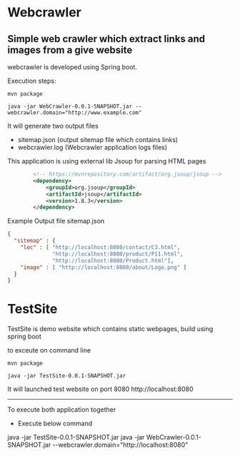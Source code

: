 # Webcrawler
Simple web crawler which extract links and images from a give website 
-------------------------------------------

webcrawler is developed using Spring boot.

Execution steps:
```
mvn package

java -jar WebCrawler-0.0.1-SNAPSHOT.jar --webcrawler.domain="http://www.example.com"
```
It will generate two output files
* sitemap.json    (output sitemap file which contains links)
* webcrawler.log  (Webcrawler application logs files) 

This application is using external lib Jsoup for parsing HTML pages


```xml
		<!-- https://mvnrepository.com/artifact/org.jsoup/jsoup -->
		<dependency>
			<groupId>org.jsoup</groupId>
			<artifactId>jsoup</artifactId>
			<version>1.8.3</version>
		</dependency>
```

Example Output file sitemap.json
```json
{
  "sitemap" : {
    "loc" : [ "http://localhost:8080/contact/C3.html", 
              "http://localhost:8080/product/P11.html",
              "http://localhost:8080/Product.html"],
    "image" : [ "http://localhost:8080/about/Logo.png" ]
  }
}
```

# TestSite
TestSite is demo website which contains static webpages, build using spring boot

to exceute on command line
```
mvn package

java -jar TestSite-0.0.1-SNAPSHOT.jar
```
It will launched test website on port 8080
http://localhost:8080

-------

To execute both application together
* Execute below command

java -jar TestSite-0.0.1-SNAPSHOT.jar
java -jar WebCrawler-0.0.1-SNAPSHOT.jar --webcrawler.domain="http://localhost:8080"
